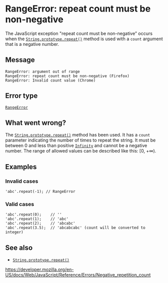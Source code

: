 RangeError: repeat count must be non-negative
=============================================

The JavaScript exception "repeat count must be non-negative” occurs when the [`String.prototype.repeat()`](../global_objects/string/repeat) method is used with a `count` argument that is a negative number.

Message
-------

    RangeError: argument out of range
    RangeError: repeat count must be non-negative (Firefox)
    RangeError: Invalid count value (Chrome)

Error type
----------

[`RangeError`](../global_objects/rangeerror)

What went wrong?
----------------

The [`String.prototype.repeat()`](../global_objects/string/repeat) method has been used. It has a `count` parameter indicating the number of times to repeat the string. It must be between 0 and less than positive [`Infinity`](../global_objects/infinity) and cannot be a negative number. The range of allowed values can be described like this: \[0, +∞).

Examples
--------

### Invalid cases

    'abc'.repeat(-1); // RangeError

### Valid cases

    'abc'.repeat(0);    // ''
    'abc'.repeat(1);    // 'abc'
    'abc'.repeat(2);    // 'abcabc'
    'abc'.repeat(3.5);  // 'abcabcabc' (count will be converted to integer)

See also
--------

-   [`String.prototype.repeat()`](../global_objects/string/repeat)

<a href="https://developer.mozilla.org/en-US/docs/Web/JavaScript/Reference/Errors/Negative_repetition_count" class="_attribution-link">https://developer.mozilla.org/en-US/docs/Web/JavaScript/Reference/Errors/Negative_repetition_count</a>
